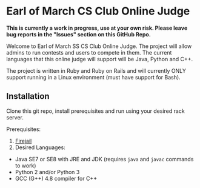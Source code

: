 # Earl of March CS Club Online Judge

**This is currently a work in progress, use at your own risk. Please leave bug reports in the "Issues" section on this GitHub Repo.**

Welcome to Earl of March SS CS Club Online Judge. The project will allow admins to run contests and users to compete in them. The current languages that this online judge will support will be Java, Python and C++.

The project is written in Ruby and Ruby on Rails and will currently ONLY support running in a Linux environment (must have support for Bash).

## Installation
Clone this git repo, install prerequisites and run using your desired rack server. 

Prerequisites:
1. [Firejail](https://github.com/netblue30/firejail)
2. Desired Languages:
  - Java SE7 or SE8 with JRE and JDK (requires `java` and `javac` commands to work)
  - Python 2 and/or Python 3
  - GCC (G++) 4.8 compiler for C++